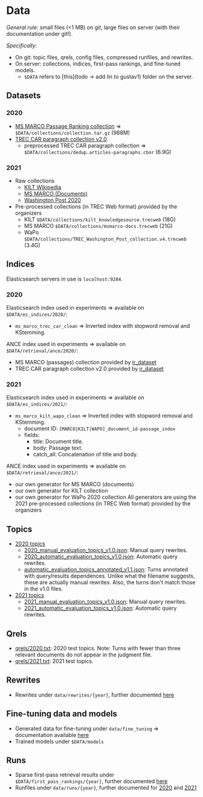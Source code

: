 # Data

*General rule*: small files (<1 MB) on git, large files on server (with their documentation under git!). 

*Specifically*: 
  * On git: topic files, qrels, config files, compressed runfiles, and rewrites.
  * On server: collections, indices, first-pass rankings, and fine-tuned models.
    - `$DATA` refers to [this](todo -> add lin to gustav1) folder on the server.

## Datasets

### 2020

  * [MS MARCO Passage Ranking collection](https://github.com/microsoft/MSMARCO-Passage-Ranking) => `$DATA/collections/collection.tar.gz` (988M)  
  * [TREC CAR paragraph collection v2.0](http://trec-car.cs.unh.edu/datareleases/)
    - preprocessed TREC CAR paragraph collection => `$DATA/collections/dedup.articles-paragraphs.cbor` (6.9G)

### 2021

  * Raw collections
    - [KILT Wikipedia](https://github.com/facebookresearch/KILT/)
    - [MS MARCO (Documents)](https://github.com/microsoft/MSMARCO-Document-Ranking)
    - [Washington Post 2020](https://trec.nist.gov/data/wapost/)
  * Pre-processed collections (in TREC Web format) provided by the organizers
    - KILT `$DATA/collections/kilt_knowledgesource.trecweb` (18G)
    - MS MARCO `$DATA/collections/msmarco-docs.trecweb` (21G)
    - WaPo `$DATA/collections/TREC_Washington_Post_collection.v4.trecweb` (3.4G)

## Indices

Elasticsearch servers in use is `localhost:9204`.

### 2020

Elasticsearch index used in experiments => available on `$DATA/es_indices/2020/`:
  * `ms_marco_trec_car_clean` => Inverted index with stopword removal and KStemming.

ANCE index used in experiments => available on `$DATA/retrieval/ance/2020/`:
  - MS MARCO (passages) collection provided by [ir_dataset](https://ir-datasets.com/msmarco-passage.html#msmarco-passage)
  - TREC CAR paragraph collection v2.0 provided by [ir_dataset](https://ir-datasets.com/car.html#car/v2.0)

### 2021

Elasticsearch index used in experiments => available on `$DATA/es_indices/2021/`:
  * `ms_marco_kilt_wapo_clean` => Inverted index with stopword removal and KStemming.
    - document ID: `[MARCO|KILT|WAPO]_document_id-passage_index`
    - fields: 
      - title: Document title.
      - body: Passage text.
      - catch_all: Concatenation of title and body.

ANCE index used in experiments => available on `$DATA/retrieval/ance/2021/`:
  - our own generator for MS MARCO (documents) 
  - our own generator for KILT collection 
  - our own generator for WaPo 2020 collection
All generators are using the 2021 pre-processed collections (in TREC Web format) provided by the organizers

## Topics

  * [2020 topics](topics/2020)
    - [2020_manual_evaluation_topics_v1.0.json](topics/2020/2020_manual_evaluation_topics_v1.0.json): Manual query rewrites.
    - [2020_automatic_evaluation_topics_v1.0.json](topics/2020/2020_automatic_evaluation_topics_v1.0.json): Automatic query rewrites.
    - [automatic_evaluation_topics_annotated_v1.1.json](topics/2020/automatic_evaluation_topics_annotated_v1.1.json): Turns annotated with query/results dependences. Unlike what the filename suggests, these are actually manual rewrites. Also, the turns don't match those in the v1.0 files.
  * [2021 topics](topics/2021)
    - [2021_manual_evaluation_topics_v1.0.json](topics/2021/2021_manual_evaluation_topics_v1.0.json): Manual query rewrites.
    - [2021_automatic_evaluation_topics_v1.0.json](topics/2021/2021_automatic_evaluation_topics_v1.0.json): Automatic query rewrites.
## Qrels

  * [qrels/2020.txt](qrels/2020.txt): 2020 test topics. Note: Turns with fewer than three relevant documents do not appear in the judgment file.
  * [qrels/2021.txt](qrels/2021.txt): 2021 test topics.


## Rewrites

  * Rewrites under `data/rewrites/{year}`, further documented [here](rewrites/README.md)  

## Fine-tuning data and models
 
  * Generated data for fine-tuning under `data/fine_tuning` => documentation available [here](fine_tuning/README.md)  
  * Trained models under `$DATA/models`

## Runs

  * Sparse first-pass retrieval results under `$DATA/first_pass_rankings/{year}`, further documented [here](first_pass/README.md)
  * Runfiles under `data/runs/{year}`, further documented for [2020](runs/2020/README.md) and [2021](runs/2021/README.md)
